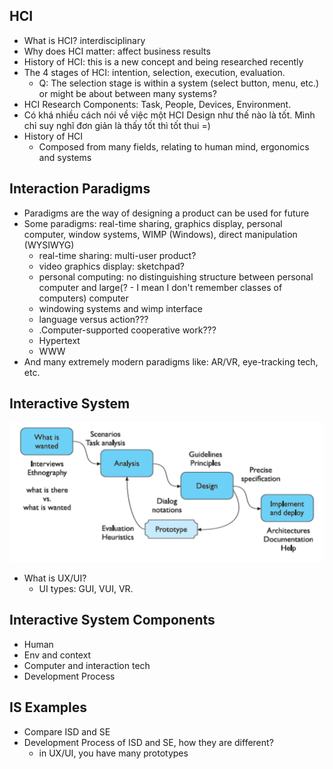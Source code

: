 ## HCI

- What is HCI? interdisciplinary
- Why does HCI matter: affect business results
- History of HCI: this is a new concept and being researched recently
- The 4 stages of HCI: intention, selection, execution, evaluation.
  - Q: The selection stage is within a system (select button, menu, etc.) or might be about between many systems?
- HCI Research Components: Task, People, Devices, Environment.
- Có khá nhiều cách nói về việc một HCI Design như thế nào là tốt. Mình chỉ suy nghĩ đơn giản là thấy tốt thì tốt thui =)
- History of HCI
  - Composed from many fields, relating to human mind, ergonomics and systems

## Interaction Paradigms

- Paradigms are the way of designing a product can be used for future
- Some paradigms: real-time sharing, graphics display, personal computer, window systems, WIMP (Windows), direct manipulation (WYSIWYG)
  - real-time sharing: multi-user product?
  - video graphics display: sketchpad?
  - personal computing: no distinguishing structure between personal computer and large(? - I mean I don't remember classes of computers) computer
  - windowing systems and wimp interface
  - language versus action???
  - .Computer-supported cooperative work???
  - Hypertext
  - WWW
- And many extremely modern paradigms like: AR/VR, eye-tracking tech, etc.

## Interactive System

![Interactive System Development Lifecycle](image.png)

- What is UX/UI?
  - UI types: GUI, VUI, VR.

## Interactive System Components

- Human
- Env and context
- Computer and interaction tech
- Development Process


## IS Examples

- Compare ISD and SE
- Development Process of ISD and SE, how they are different?
  - in UX/UI, you have many prototypes

